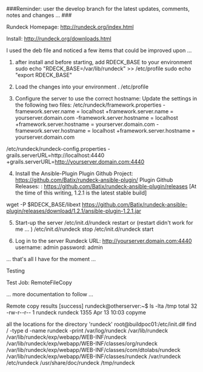 ###Reminder: user the develop branch for the latest updates, comments, notes and changes ... ###

Rundeck Homepage: http://rundeck.org/index.html

Install: http://rundeck.org/downloads.html

I used the deb file and noticed a few items that could be improved upon ... 

1) after install and before starting, add RDECK_BASE to your environment
sudo echo "RDECK_BASE=/var/lib/rundeck" >> /etc/profile
sudo echo "export RDECK_BASE"

2) Load the changes into your environment
. /etc/profile

32) Configure the server to use the correct hostname:
Update the settings in the following two files:
/etc/rundeck/framework.properties
-framework.server.name = localhost
+framework.server.name = yourserver.domain.com
-framework.server.hostname = localhost
+framework.server.hostname = yourserver.domain.com
-framework.server.hostname = localhost
+framework.server.hostname = yourserver.domain.com

/etc/rundeck/rundeck-config.properties
-grails.serverURL=http://localhost:4440
+grails.serverURL=http://yourserver.domain.com:4440

4) Install the Ansible-Plugin
Plugin Github Project: https://github.com/Batix/rundeck-ansible-plugin/
Plugin Github Releases: : https://github.com/Batix/rundeck-ansible-plugin/releases
[At the time of this writing, 1.2.1 is the latest stable build]

wget -P $RDECK_BASE/libext https://github.com/Batix/rundeck-ansible-plugin/releases/download/1.2.1/ansible-plugin-1.2.1.jar

5) Start-up the server
/etc/init.d/rundeck restart
or (restart didn't work for me ... )
/etc/init.d/rundeck stop
/etc/init.d/rundeck start

6) Log in to the server
Rundeck URL: http://yourserver.domain.com:4440
username: admin
password: admin

... that's all I have for the moment ... 

Testing

Test Job: RemoteFileCopy

... more documentation to follow ...

Remote copy results [success]
rundeck@otherserver:~$ ls -lta /tmp
total 32
-rw-r--r--  1 rundeck rundeck 1355 Apr 13 10:03 copyme



all the locations for the directory 'rundeck'
root@buildpoc01:/etc/init.d# find / -type d -name rundeck -print
/var/log/rundeck
/var/lib/rundeck
/var/lib/rundeck/exp/webapp/WEB-INF/rundeck
/var/lib/rundeck/exp/webapp/WEB-INF/classes/org/rundeck
/var/lib/rundeck/exp/webapp/WEB-INF/classes/com/dtolabs/rundeck
/var/lib/rundeck/exp/webapp/WEB-INF/classes/rundeck
/var/rundeck
/etc/rundeck
/usr/share/doc/rundeck
/tmp/rundeck






